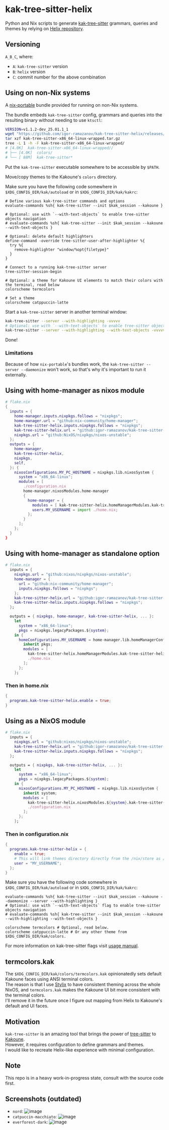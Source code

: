 # kak-tree-sitter-helix
Python and Nix scripts to generate [kak-tree-sitter](https://github.com/phaazon/kak-tree-sitter) grammars, queries and themes by relying on [Helix repository](https://github.com/helix-editor/helix).

## Versioning
`A_B_C`, where:
- `A`: `kak-tree-sitter` version
- `B`: `helix` version
- `C`: commit number for the above combination

## Using on non-Nix systems
A [nix-portable](https://github.com/DavHau/nix-portable/tree/v012#bundle-programs) bundle provided for running on non-Nix systems.

The bundle embeds `kak-tree-sitter` config, grammars and queries into the resulting binary without needing to use `ktsctl`:
```bash
VERSION=v1.1.2-dev_25.01.1_1
wget "https://github.com/igor-ramazanov/kak-tree-sitter-helix/releases/download/${VERSION}/kak-tree-sitter-x86_64-linux-wrapped.tar.gz"
tar xzf kak-tree-sitter-x86_64-linux-wrapped.tar.gz
tree -L 1 -h -F kak-tree-sitter-x86_64-linux-wrapped/
# [4.0K]  kak-tree-sitter-x86_64-linux-wrapped//
# ├── [4.0K]  colors/
# └── [ 88M]  kak-tree-sitter*
```

Put the `kak-tree-sitter` executable somewhere to be accessible by `$PATH`.

Move/copy themes to the Kakoune's `colors` directory.

Make sure you have the following code somewhere in `$XDG_CONFIG_DIR/kak/autoload` or in `$XDG_CONFIG_DIR/kak/kakrc`:
```KakScript
# Define various kak-tree-sitter commands and options
evaluate-commands %sh{ kak-tree-sitter --init $kak_session --kakoune }

# Optional: use with `--with-text-objects` to enable tree-sitter objects navigation
# evaluate-commands %sh{ kak-tree-sitter --init $kak_session --kakoune --with-text-objects }

# Optional: delete default highlighters
define-command -override tree-sitter-user-after-highlighter %{
  try %{
    remove-highlighter "window/%opt{filetype}"
  }
}

# Connect to a running kak-tree-sitter server
tree-sitter-session-begin

# Optional: a theme for Kakoune UI elements to match their colors with the terminal, read below
colorscheme termcolors

# Set a theme
colorscheme catppuccin-latte
```

Start a `kak-tree-sitter` server in another terminal window:
```bash
kak-tree-sitter --server --with-highlighting -vvvvv
# Optional: use with `--with-text-objects` to enable tree-sitter objects navigation
kak-tree-sitter --server --with-highlighting --with-text-objects -vvvvv
```

Done!

### Limitations
Because of how `nix-portable`'s bundles work, the `kak-tree-sitter --server --daemonize` won't work, so that's why it's important to run it externally.

## Using with home-manager as nixos module

```nix
# flake.nix
{
  inputs = {
    home-manager.inputs.nixpkgs.follows = "nixpkgs";
    home-manager.url = "github:nix-community/home-manager";
    kak-tree-sitter-helix.inputs.nixpkgs.follows = "nixpkgs";
    kak-tree-sitter-helix.url = "github:igor-ramazanov/kak-tree-sitter-helix";
    nixpkgs.url = "github:NixOS/nixpkgs/nixos-unstable";
  };
  outputs = {
    home-manager,
    kak-tree-sitter-helix,
    nixpkgs,
    self,
  }: {
    nixosConfigurations.MY_PC_HOSTNAME = nixpkgs.lib.nixosSystem {
      system = "x86_64-linux";
      modules = [
        ./configuration.nix
        home-manager.nixosModules.home-manager
        {
          home-manager = {
            modules = [ kak-tree-sitter-helix.homeManagerModules.kak-tree-sitter-helix ];
            users.MY_USERNAME = import ./home.nix;
          };
        }
      ];
    };
  }
}

```

## Using with home-manager as standalone option

```nix
# flake.nix
  inputs = {
    nixpkgs.url = "github:nixos/nixpkgs/nixos-unstable";
    home-manager = {
      url = "github:nix-community/home-manager";
      inputs.nixpkgs.follows = "nixpkgs";
    };
    kak-tree-sitter-helix.url = "github:igor-ramazanov/kak-tree-sitter-helix";
    kak-tree-sitter-helix.inputs.nixpkgs.follows = "nixpkgs";
  };

  outputs = { nixpkgs, home-manager, kak-tree-sitter-helix, ... }:
    let
      system = "x86_64-linux";
      pkgs = nixpkgs.legacyPackages.${system};
    in {
      homeConfigurations.MY_USERNAME = home-manager.lib.homeManagerConfiguration {
        inherit pkgs;
        modules = [
          kak-tree-sitter-helix.homeManagerModules.kak-tree-sitter-helix
          ./home.nix
        ];
      };
    };
```

### Then in home.nix

```nix
{
  programs.kak-tree-sitter-helix.enable = true;
}
```

## Using as a NixOS module

```nix
# flake.nix
  inputs = {
    nixpkgs.url = "github:nixos/nixpkgs/nixos-unstable";
    kak-tree-sitter-helix.url = "github:igor-ramazanov/kak-tree-sitter-helix";
    kak-tree-sitter-helix.inputs.nixpkgs.follows = "nixpkgs";
  };

  outputs = { nixpkgs, kak-tree-sitter-helix, ... }:
    let
      system = "x86_64-linux";
      pkgs = nixpkgs.legacyPackages.${system};
    in {
      nixosConfigurations.MY_PC_HOSTNAME = nixpkgs.lib.nixosSystem {
        inherit system;
        modules = [ 
          kak-tree-sitter-helix.nixosModules.${system}.kak-tree-sitter-helix
          ./configuration.nix 
        ];
      };
    };
```

### Then in configuration.nix

```nix
{
  programs.kak-tree-sitter-helix = {
    enable = true;
    # This will link themes directory directly from the /nix/store as /home/MY_USERNAME/.config/kak/color/kak-tree-sitter-helix using systemd tmpfiles
    user = "MY_USERNAME";
  };
}
```

Make sure you have the following code somewhere in `$XDG_CONFIG_DIR/kak/autoload` or in `$XDG_CONFIG_DIR/kak/kakrc`:
```KakScript
evaluate-commands %sh{ kak-tree-sitter --init $kak_session --kakoune --daemonize --server --with-highlighting }
# Optional: use with `--with-text-objects` flag to enable tree-sitter objects navigation
# evaluate-commands %sh{ kak-tree-sitter --init $kak_session --kakoune --with-highlighting --with-text-objects }

colorscheme termcolors # Optional, read below.
colorscheme catppuccin-latte # Or any other theme from $XDG_CONFIG_DIR/kak/colors.
```
For more information on kak-tree-sitter flags visit [usage manual](https://github.com/hadronized/kak-tree-sitter/blob/master/docs/man/usage.md).

## termcolors.kak
The `$XDG_CONFIG_DIR/kak/colors/termcolors.kak` opinionatedly sets default Kakoune faces using ANSI terminal colors.\
The reason is that I use [Stylix](https://danth.github.io/stylix) to have consistent theming across the whole NixOS, and `termcolors.kak` makes the Kakoune UI bit more consistent with the terminal colors.\
I'll remove it in the future once I figure out mapping from Helix to Kakoune's default and UI faces.

## Motivation
`kak-tree-sitter` is an amazing tool that brings the power of [tree-sitter](https://tree-sitter.github.io/tree-sitter/) to [Kakoune](http://kakoune.org).\
However, it requires configuration to define grammars and themes.\
I would like to recreate Helix-like experience with minimal configuration.

## Note
This repo is in a heavy work-in-progress state, consult with the source code first.

## Screenshots (outdated)
* `nord`:
![image](https://github.com/igor-ramazanov/kak-tree-sitter-helix/assets/12570166/c9f64c37-15a0-481d-af74-619bed47ee25)
* `catpuccin-macchiato`:
![image](https://github.com/igor-ramazanov/kak-tree-sitter-helix/assets/12570166/f28c4193-d0b6-460e-b6aa-a6d483c63b09)
* `everforest-dark`:
![image](https://github.com/igor-ramazanov/kak-tree-sitter-helix/assets/12570166/14741873-8e1f-420b-ba2f-75c83784fab7)
